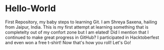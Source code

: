# Hello-World
First Repository, my baby steps to learning Git.
I am Shreya Saxena, hailing from Jaipur, India. This is my first attempt at learning something that is completelty out of my confort zone but I am elated! 
Did I mention that I continued to make great progress in GitHub? I participated in Hacktoberfest and even won a free t-shirt! Now that's how you roll!
Let's Go!

